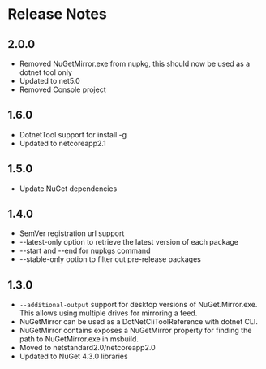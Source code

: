 # Release Notes

## 2.0.0
* Removed NuGetMirror.exe from nupkg, this should now be used as a dotnet tool only
* Updated to net5.0
* Removed Console project

## 1.6.0
* DotnetTool support for install -g
* Updated to netcoreapp2.1

## 1.5.0
* Update NuGet dependencies

## 1.4.0
* SemVer registration url support
* --latest-only option to retrieve the latest version of each package
* --start and --end for nupkgs command
* --stable-only option to filter out pre-release packages

## 1.3.0
* ``--additional-output`` support for desktop versions of NuGet.Mirror.exe. This allows using multiple drives for mirroring a feed.
* NuGetMirror can be used as a DotNetCliToolReference with dotnet CLI.
* NuGetMirror contains exposes a NuGetMirror property for finding the path to NuGetMirror.exe in msbuild.
* Moved to netstandard2.0/netcoreapp2.0
* Updated to NuGet 4.3.0 libraries